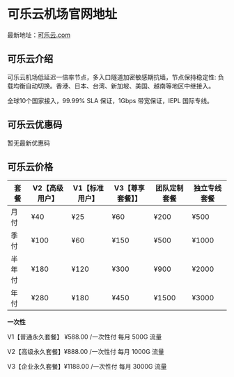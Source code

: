 # 可乐云机场官网地址

最新地址：[可乐云.com](https://q0av6w.klwiuehge.top/#/login?code=O7vFVbZ6)

## 可乐云介绍

可乐云机场低延迟一倍率节点，多入口隧道加密敏感期抗墙，节点保持稳定性: 负载均衡自动切换。香港、日本、台湾、新加坡、美国、越南等地区中继接入。

全球10个国家接入，99.99% SLA 保证，1Gbps 带宽保证，IEPL 国际专线。

## 可乐云优惠码

暂无最新优惠码

## 可乐云价格

|套餐|V2【高级用户】|V1【标准用户】|V3【尊享套餐】】|团队定制套餐|独立专线套餐|
|----|----|----|----|----|----|
|月付|¥40|¥25|¥60|¥200|¥500|
|季付|¥100|¥60|¥150|¥500|¥1000|
|半年付|¥180|¥120|¥300|¥900|¥2000|
|年付|¥280|¥180|¥450|¥1500|¥3000|

**一次性**

V1【普通永久套餐】 ¥588.00 /一次性付 每月 500G 流量

V2【高级永久套餐】¥888.00 /一次性付 每月 1000G 流量

V3【企业永久套餐】¥1188.00 /一次性付 每月 3000G 流量

